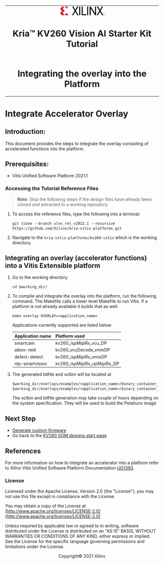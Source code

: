 ﻿<table class="sphinxhide">
 <tr>
   <td align="center"><img src="media/xilinx-logo.png" width="30%"/><h1> Kria&trade; KV260 Vision AI Starter Kit Tutorial</h1>
   </td>
 </tr>
 <tr>
 <td align="center"><h1>Integrating the overlay into the Platform</h1>

 </td>
 </tr>
</table>

# Integrate Accelerator Overlay
## Introduction:
This document provides the steps to integrate the overlay consisting of accelerated functions into the platform. 

## Prerequisites:

* Vitis Unified Software Platform 2021.1

### Accessing the Tutorial Reference Files

>**Note**: Skip the following steps if the design files have already been cloned and extracted to a working repository

1. To access the reference files, type the following into a terminal: 

   ```
   git clone --branch xlnx_rel_v2022.1 --recursive https://github.com/Xilinx/kria-vitis-platforms.git
   ```

2. Navigate to the `kria-vitis-platforms/kv260-vitis` which is the working directory.

## Integrating an overlay (accelerator functions) into a Vitis Extensible platform

1. Go to the working directory 

   ```
   cd $working_dir/
   ``` 

2. To compile and integrate the overlay into the platform, run the following command. The Makefile calls a lower level Makefile to run Vitis. If a platform is not already available it builds that as well. 

   ```
   make overlay OVERLAY=<application_name>
   ```

   Applications currently supported are listed below

   |Application name |Platform used|
   |----|----|
   |smartcam |kv260_ispMipiRx_vcu_DP|
   |aibox-reid |kv260_vcuDecode_vmixDP|
   |defect-detect |kv260_ispMipiRx_vmixDP|
   |nlp-smartvision |kv260_ispMipiRx_rpiMipiRx_DP|

3. The generated bitfile and xclbin will be located at 

   ```
   $working_dir/overlays/examples/<application_name>/binary_container_1/link/int/system.bit   
   $working_dir/overlays/examples/<application_name>/binary_container_1/*.xclbin
   ```

   The xclbin and bitfile generation may take couple of hours depending on the system specification. They will be used to build the Petaliunx image

## Next Step

* [Generate custom firmware](generating_custom_firmware.md)
* Go back to the [KV260 SOM designs start page](../index)

## References

For more information on how to integrate an accelerator into a platform refer to Xilinx Vitis Unified Software Platform Documentation [UG1393](https://www.xilinx.com/support/documentation/sw_manuals/xilinx2020_2/ug1393-vitis-application-acceleration.pdf).

### License

Licensed under the Apache License, Version 2.0 (the "License"); you may not use this file except in compliance with the License.

You may obtain a copy of the License at
[http://www.apache.org/licenses/LICENSE-2.0](http://www.apache.org/licenses/LICENSE-2.0)


Unless required by applicable law or agreed to in writing, software distributed under the License is distributed on an "AS IS" BASIS, WITHOUT WARRANTIES OR CONDITIONS OF ANY KIND, either express or implied. See the License for the specific language governing permissions and limitations under the License.

<p align="center">Copyright&copy; 2021 Xilinx</p>
